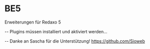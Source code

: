 # BE5
Erweiterungen für Redaxo 5


--
Plugins müssen installiert und aktiviert werden...


--
Danke an Sascha für die Unterstützung! https://github.com/Sioweb
